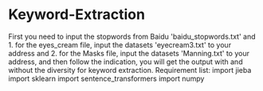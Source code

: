 # Keyword-Extraction
First you need to input the stopwords from Baidu 'baidu_stopwords.txt' and 1. for the eyes_cream file, input the datasets 'eyecream3.txt' to your address and 2. for the Masks file, input the datasets 'Manning.txt' to your address, and then follow the indication, you will get the output with and without the diversity for keyword extraction.
Requirement list:
                 import jieba
                 import sklearn
                 import sentence_transformers
                 import numpy
